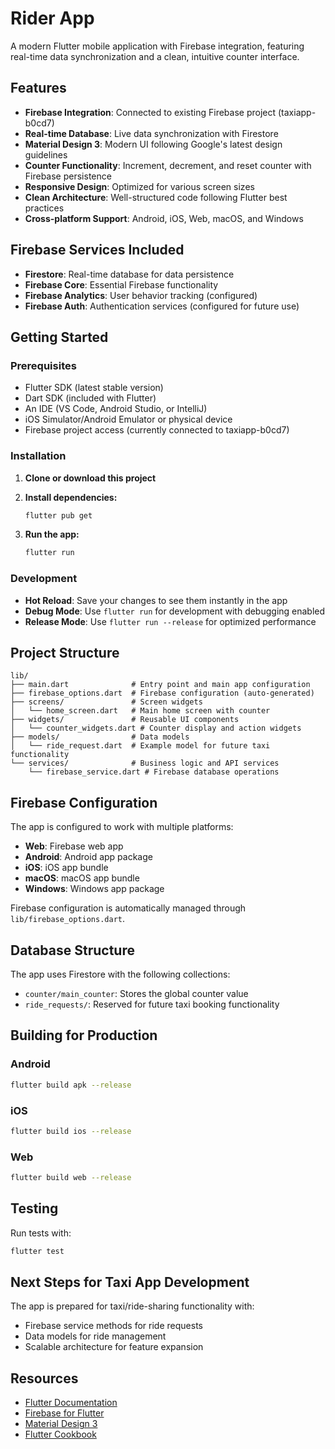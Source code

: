 # Rider App

A modern Flutter mobile application with Firebase integration, featuring real-time data synchronization and a clean, intuitive counter interface.

## Features

- **Firebase Integration**: Connected to existing Firebase project (taxiapp-b0cd7)
- **Real-time Database**: Live data synchronization with Firestore
- **Material Design 3**: Modern UI following Google's latest design guidelines
- **Counter Functionality**: Increment, decrement, and reset counter with Firebase persistence
- **Responsive Design**: Optimized for various screen sizes
- **Clean Architecture**: Well-structured code following Flutter best practices
- **Cross-platform Support**: Android, iOS, Web, macOS, and Windows

## Firebase Services Included

- **Firestore**: Real-time database for data persistence
- **Firebase Core**: Essential Firebase functionality
- **Firebase Analytics**: User behavior tracking (configured)
- **Firebase Auth**: Authentication services (configured for future use)

## Getting Started

### Prerequisites

- Flutter SDK (latest stable version)
- Dart SDK (included with Flutter)
- An IDE (VS Code, Android Studio, or IntelliJ)
- iOS Simulator/Android Emulator or physical device
- Firebase project access (currently connected to taxiapp-b0cd7)

### Installation

1. **Clone or download this project**
2. **Install dependencies:**
   ```bash
   flutter pub get
   ```

3. **Run the app:**
   ```bash
   flutter run
   ```

### Development

- **Hot Reload**: Save your changes to see them instantly in the app
- **Debug Mode**: Use `flutter run` for development with debugging enabled
- **Release Mode**: Use `flutter run --release` for optimized performance

## Project Structure

```
lib/
├── main.dart              # Entry point and main app configuration
├── firebase_options.dart  # Firebase configuration (auto-generated)
├── screens/               # Screen widgets
│   └── home_screen.dart   # Main home screen with counter
├── widgets/               # Reusable UI components
│   └── counter_widgets.dart # Counter display and action widgets
├── models/                # Data models
│   └── ride_request.dart  # Example model for future taxi functionality
└── services/              # Business logic and API services
    └── firebase_service.dart # Firebase database operations
```

## Firebase Configuration

The app is configured to work with multiple platforms:
- **Web**: Firebase web app
- **Android**: Android app package
- **iOS**: iOS app bundle
- **macOS**: macOS app bundle  
- **Windows**: Windows app package

Firebase configuration is automatically managed through `lib/firebase_options.dart`.

## Database Structure

The app uses Firestore with the following collections:
- `counter/main_counter`: Stores the global counter value
- `ride_requests/`: Reserved for future taxi booking functionality

## Building for Production

### Android
```bash
flutter build apk --release
```

### iOS
```bash
flutter build ios --release
```

### Web
```bash
flutter build web --release
```

## Testing

Run tests with:
```bash
flutter test
```

## Next Steps for Taxi App Development

The app is prepared for taxi/ride-sharing functionality with:
- Firebase service methods for ride requests
- Data models for ride management
- Scalable architecture for feature expansion

## Resources

- [Flutter Documentation](https://docs.flutter.dev/)
- [Firebase for Flutter](https://firebase.google.com/docs/flutter/setup)
- [Material Design 3](https://m3.material.io/)
- [Flutter Cookbook](https://docs.flutter.dev/cookbook)
